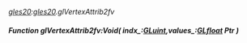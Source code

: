 _[gles20](../../modules/gles20/gles20-module.md):[gles20](../../modules/gles20/gles20-module.md).glVertexAttrib2fv_
##### Function glVertexAttrib2fv:Void( indx_:[GLuint](../../modules/gles20/gles20-gluint.md),values_:[GLfloat](../../modules/gles20/gles20-glfloat.md) Ptr )
